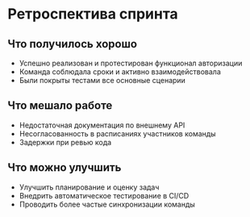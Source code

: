 # Ретроспектива спринта

## Что получилось хорошо
- Успешно реализован и протестирован функционал авторизации
- Команда соблюдала сроки и активно взаимодействовала
- Были покрыты тестами все основные сценарии

## Что мешало работе
- Недостаточная документация по внешнему API
- Несогласованность в расписаниях участников команды
- Задержки при ревью кода

## Что можно улучшить
- Улучшить планирование и оценку задач
- Внедрить автоматическое тестирование в CI/CD
- Проводить более частые синхронизации команды
